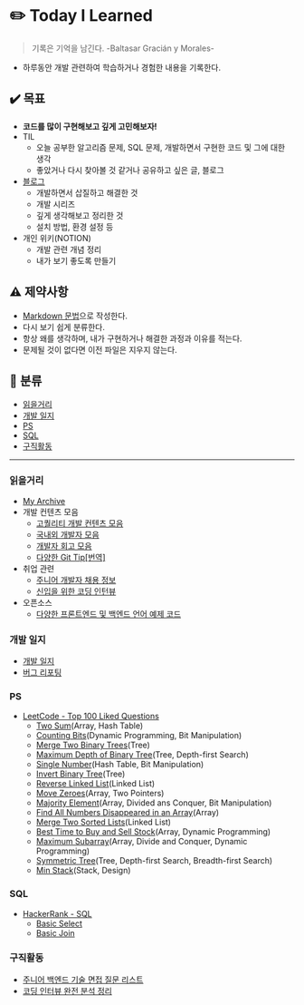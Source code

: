 # :pencil2: Today I Learned
> 기록은 기억을 남긴다. -Baltasar Gracián y Morales-

- 하루동안 개발 관련하여 학습하거나 경험한 내용을 기록한다.


## :heavy_check_mark: 목표
- **코드를 많이 구현해보고 깊게 고민해보자!**
- TIL
    - 오늘 공부한 알고리즘 문제, SQL 문제, 개발하면서 구현한 코드 및 그에 대한 생각
    - 좋았거나 다시 찾아볼 것 같거나 공유하고 싶은 글, 블로그
- [블로그](https://velog.io/@codemcd)
    - 개발하면서 삽질하고 해결한 것
    - 개발 시리즈
    - 깊게 생각해보고 정리한 것
    - 설치 방법, 환경 설정 등
- 개인 위키(NOTION)
    - 개발 관련 개념 정리
    - 내가 보기 좋도록 만들기


## :warning: 제약사항
- [Markdown 문법](https://github.com/CODEMCD/TIL/blob/master/TIP/Markdown.md)으로 작성한다.
- 다시 보기 쉽게 분류한다.
- 항상 왜를 생각하며, 내가 구현하거나 해결한 과정과 이유를 적는다.
- 문제될 것이 없다면 이전 파일은 지우지 않는다.


## :book: 분류
- [읽을거리](#읽을거리)
- [개발 일지](#개발-일지)
- [PS](#PS)
- [SQL](#SQL)
- [구직활동](#구직활동)

---

### 읽을거리
- [My Archive](https://github.com/CODEMCD/TIL/blob/master/TIP/Archive.md)
- 개발 컨텐츠 모음
    - [고퀄리티 개발 컨텐츠 모음](https://github.com/Integerous/goQuality-dev-contents)
    - [국내외 개발자 모음](https://github.com/sarojaba/awesome-devblog)
    - [개발자 회고 모음](https://github.com/oaksong/developers-retrospective)
    - [다양한 Git Tip[번역]](https://github.com/mingrammer/git-tips)
- 취업 관련
    - [주니어 개발자 채용 정보](https://github.com/jojoldu/junior-recruit-scheduler)
    - [신입을 위한 코딩 인턴뷰](https://github.com/JaeYeopHan/Interview_Question_for_Beginner)
- 오픈소스
    - [다양한 프론트엔드 및 백엔드 언어 예제 코드](https://github.com/gothinkster/realworld)


### 개발 일지
- [개발 일지]()
- [버그 리포팅]()


### PS 
- [LeetCode -  Top 100 Liked Questions](https://leetcode.com/problemset/top-100-liked-questions/)
    - [Two Sum](https://github.com/CODEMCD/TIL/blob/master/LeetCode/TwoSum.md)(Array, Hash Table)
    - [Counting Bits](https://github.com/CODEMCD/TIL/blob/master/LeetCode/Counting%20Bits.md)(Dynamic Programming, Bit Manipulation)
    - [Merge Two Binary Trees](https://github.com/CODEMCD/TIL/blob/master/LeetCode/Merge%20Two%20Binary%20Trees.md)(Tree)
    - [Maximum Depth of Binary Tree](https://github.com/CODEMCD/TIL/blob/master/LeetCode/Maximum%20Depth%20of%20Binary%20Tree.md)(Tree, Depth-first Search)
    - [Single Number](https://github.com/CODEMCD/TIL/blob/master/LeetCode/Single%20Number.md)(Hash Table, Bit Manipulation)
    - [Invert Binary Tree](https://github.com/CODEMCD/TIL/blob/master/LeetCode/Invert%20Binary%20Tree.md)(Tree)
    - [Reverse Linked List](https://github.com/CODEMCD/TIL/blob/master/LeetCode/Reverse%20Linked%20List.md)(Linked List)
    - [Move Zeroes](https://github.com/CODEMCD/TIL/blob/master/LeetCode/Move%20Zeroes.md)(Array, Two Pointers)
    - [Majority Element](https://github.com/CODEMCD/TIL/blob/master/LeetCode/Majority%20Element.md)(Array, Divided ans Conquer, Bit Manipulation)
    - [Find All Numbers Disappeared in an Array](https://github.com/CODEMCD/TIL/blob/master/LeetCode/448.md)(Array)
    - [Merge Two Sorted Lists](https://github.com/CODEMCD/TIL/blob/master/LeetCode/21.md)(Linked List)
    - [Best Time to Buy and Sell Stock](https://github.com/CODEMCD/TIL/blob/master/LeetCode/121.md)(Array, Dynamic Programming)
    - [Maximum Subarray](https://github.com/CODEMCD/TIL/blob/master/LeetCode/Maximum%20Subarray.md)(Array, Divide and Conquer, Dynamic Programming)
    - [Symmetric Tree](https://github.com/CODEMCD/TIL/blob/master/LeetCode/Symmetric%20Tree.md)(Tree, Depth-first Search, Breadth-first Search)
    - [Min Stack](https://github.com/CODEMCD/TIL/blob/master/LeetCode/Min%20Stack.md)(Stack, Design)


### SQL
- [HackerRank - SQL](https://www.hackerrank.com/domains/sql)
    - [Basic Select](https://github.com/CODEMCD/TIL/blob/master/HackerRank/SQL/Basic%20Select.md)
    - [Basic Join](https://github.com/CODEMCD/TIL/blob/master/HackerRank/SQL/Basic%20Join.md)


### 구직활동
- [주니어 백엔드 기술 면접 질문 리스트](https://github.com/CODEMCD/TIL/blob/master/Recruit/Junior-Backend-Interview-Question-List.md)
- [코딩 인터뷰 완전 분석 정리](https://github.com/CODEMCD/TIL/blob/master/Recruit/%EC%BD%94%EB%94%A9%20%EC%9D%B8%ED%84%B0%EB%B7%B0%20%EC%99%84%EC%A0%84%EB%B6%84%EC%84%9D.md)

